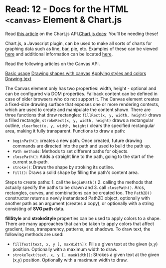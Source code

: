 # Read: 12 - Docs for the HTML `<canvas>` Element & Chart.js

Read [this article](https://www.webdesignerdepot.com/2013/11/easily-create-stunning-animated-charts-with-chart-js/) on the Chart.js API.[Chart.js docs](https://www.chartjs.org/docs/latest/): You’ll be needing these!

Chart.js, a Javascript plugin, can be used to make all sorts of charts for graphing data such as line, bar, pie, etc. Examples of these can be viewed [here](https://www.webdesignerdepot.com/cdn-origin/uploads7/easily-create-stunning-animated-charts-with-chart-js/chartjs-demo.html) and additional information can be located [here](https://www.chartjs.org/docs/latest/).

Read the following articles on the Canvas API.

[Basic usage](https://developer.mozilla.org/en-US/docs/Web/API/Canvas_API/Tutorial/Basic_usage)
[Drawing shapes with canvas](https://developer.mozilla.org/en-US/docs/Web/API/Canvas_API/Tutorial/Drawing_shapes)
[Applying styles and colors](https://developer.mozilla.org/en-US/docs/Web/API/Canvas_API/Tutorial/Applying_styles_and_colors)
[Drawing text](https://developer.mozilla.org/en-US/docs/Web/API/Canvas_API/Tutorial/Drawing_text)

The Canvas element only has two properties: width, height - optional and can be configured via DOM properties. Fallback content can be defined in case of older browsers who do not support it. The Canvas element creates a fixed-size drawing surface that exposes one or more rendering contexts, which are used to create and manipulate the content shown. There are three functions that draw rectangles: `fillRect(x, y, width, height)` draws a filled rectangle, `strokeRect(x, y, width, height)` draws a rectangular outline, `clearRect(x, y, width, height)` clears the specified rectangular area, making it fully transparent. Functions to draw a path:

- `beginPath()`: creates a new path. Once created, future drawing commands are directed into the path and used to build the path up.
- `Path methods`:  Methods to set different paths for objects.
- `closePath()`: Adds a straight line to the path, going to the start of the current sub-path.
- `stroke()`: Draws the shape by stroking its outline.
- `fill()`: Draws a solid shape by filling the path's content area.

Steps to create paths: 1. call the `beginPath()` 2. calling the methods that actually specify the paths to be drawn and 3. call `closePath()`. Arcs, rectangles, curves, and combinations can be created too. The `Path2D()` constructor returns a newly instantiated Path2D object, optionally with another path as an argument (creates a copy), or optionally with a string consisting of **SVG path** data.

**fillStyle** and **strokeStyle** properties can be used to apply colors to a shape. There are many approaches that can be taken to apply colors that affect gradient, lines, transparency, patterns, and shadows. To draw text, the following methods are used:

- `fillText(text, x, y [, maxWidth])`: Fills a given text at the given (x,y) position. Optionally with a maximum width to draw.
- `strokeText(text, x, y [, maxWidth])`: Strokes a given text at the given (x,y) position. Optionally with a maximum width to draw.
